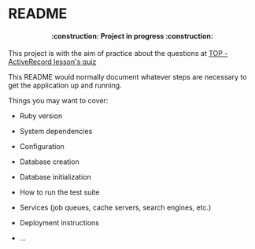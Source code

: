 # README

<h4 align="center">
:construction: Project in progress :construction:
</h4>

This project is with the aim of practice about the questions at [TOP - ActiveRecord lesson's quiz](https://www.theodinproject.com/lessons/ruby-on-rails-micro-reddit)

This README would normally document whatever steps are necessary to get the
application up and running.

Things you may want to cover:

* Ruby version

* System dependencies

* Configuration

* Database creation

* Database initialization

* How to run the test suite

* Services (job queues, cache servers, search engines, etc.)

* Deployment instructions

* ...
